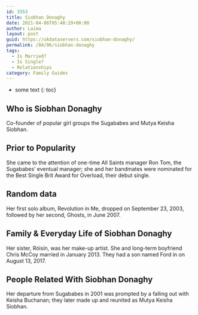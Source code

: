 ```yaml
---
id: 3353
title: Siobhan Donaghy
date: 2021-04-06T05:48:29+00:00
author: Laima
layout: post
guid: https://ukdataservers.com/siobhan-donaghy/
permalink: /04/06/siobhan-donaghy
tags:
  - Is Married?
  - Is Single?
  - Relationships
category: Family Guides
---
```


* some text
{: toc}


## Who is Siobhan Donaghy
                  
                  
                  
Co-founder of popular girl groups the Sugababes and Mutya Keisha Siobhan.
                  
              
            
              
            
                
                
                
## Prior to Popularity
                  
                  
                  
She came to the attention of one-time All Saints manager Ron Tom, the Sugababes&#8217; eventual manager; she and her bandmates were nominated for the Best Single Brit Award for Overload, their debut single.
                  
              
            
              
            
                
                
                
## Random data
                  
                  
                  
Her first solo album, Revolution in Me, dropped on September 23, 2003, followed by her second, Ghosts, in June 2007.
                  
              
            
              
            
                
                
                
## Family & Everyday Life of Siobhan Donaghy
                  
                  
                  
Her sister, Róisín, was her make-up artist. She and long-term boyfriend Chris McCoy married in January 2013. They had a son named Ford in on August 13, 2017.
                  
              
            
              
            
                
                
                
## People Related With Siobhan Donaghy
                  
                  
                  
Her departure from Sugababes in 2001 was prompted by a falling out with Keisha Buchanan; they later made up and reunited as Mutya Keisha Siobhan.
                  
              
            
              
            
                
              
            
              
              
            
            
              
            
          
          
          